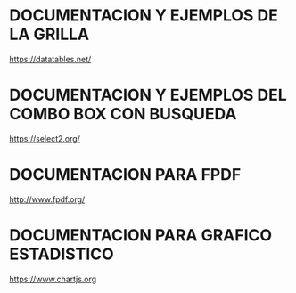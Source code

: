 # DOCUMENTACION Y EJEMPLOS DE LA GRILLA

https://datatables.net/

# DOCUMENTACION Y EJEMPLOS DEL COMBO BOX CON BUSQUEDA

https://select2.org/

# DOCUMENTACION PARA FPDF

http://www.fpdf.org/

# DOCUMENTACION PARA GRAFICO ESTADISTICO
https://www.chartjs.org
